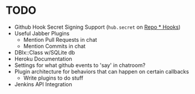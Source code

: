 # TODO

* Github Hook Secret Signing Support (`hub.secret` on
    [Repo * Hooks](http://developer.github.com/v3/repos/hooks/))
* Useful Jabber Plugins
    * Mention Pull Requests in chat
    * Mention Commits in chat
* DBIx::Class w/SQLite db
* Heroku Documentation
* Settings for what github events to 'say' in chatroom?
* Plugin architecture for behaviors that can happen on certain callbacks
    * Write plugins to do stuff
* Jenkins API Integration
